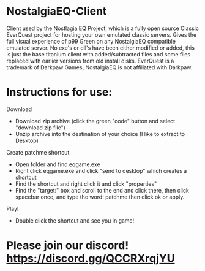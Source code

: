 # NostalgiaEQ-Client
Client used by the Nostlagia EQ Project, which is a fully open source Classic EverQuest project for hosting your own emulated classic servers.  Gives the full visual experience of p99 Green on any NostalgiaEQ compatible emulated server.  No exe's or dll's have been either modified or added, this is just the base titanium client with added/subtracted files and some files replaced with earlier versions from old install disks. EverQuest is a trademark of Darkpaw Games, NostalgiaEQ is not affiliated with Darkpaw.

# Instructions for use:

Download
* Download zip archive (click the green "code" button and select "download zip file")
* Unzip archive into the destination of your choice (I like to extract to Desktop)

Create patchme shortcut
* Open folder and find eqgame.exe
* Right click eqgame.exe and click "send to desktop" which creates a shortcut
* Find the shortcut and right click it and click "properties"
* Find the "target:" box and scroll to the end and click there, then click spacebar once, and type the word: patchme then click ok or apply.

Play!
* Double click the shortcut and see you in game!

# Please join our discord! https://discord.gg/QCCRXrqjYU
